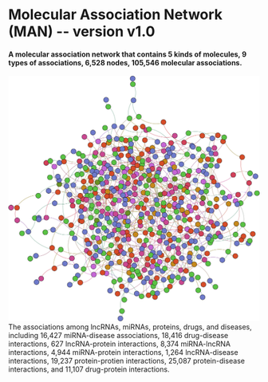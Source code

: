 # Molecular Association Network (MAN) -- version v1.0
#### A molecular association network that contains 5 kinds of molecules, 9 types of associations, 6,528 nodes, 105,546 molecular associations.  
![Molecular Association Network](MAN.png)  
The associations among lncRNAs, miRNAs, proteins, drugs, and diseases, including 16,427 miRNA-disease associations, 18,416 drug-disease interactions, 627 lncRNA-protein interactions, 8,374 miRNA-lncRNA interactions, 4,944 miRNA-protein interactions, 1,264 lncRNA-disease interactions, 19,237 protein-protien interactions, 25,087 protein-disease interactions, and 11,107 drug-protein interactions.
